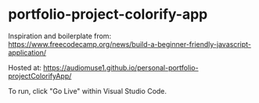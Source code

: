 # portfolio-project-colorify-app


Inspiration and boilerplate from: https://www.freecodecamp.org/news/build-a-beginner-friendly-javascript-application/

Hosted at: https://audiomuse1.github.io/personal-portfolio-projectColorifyApp/

To run, click "Go Live" within Visual Studio Code.
